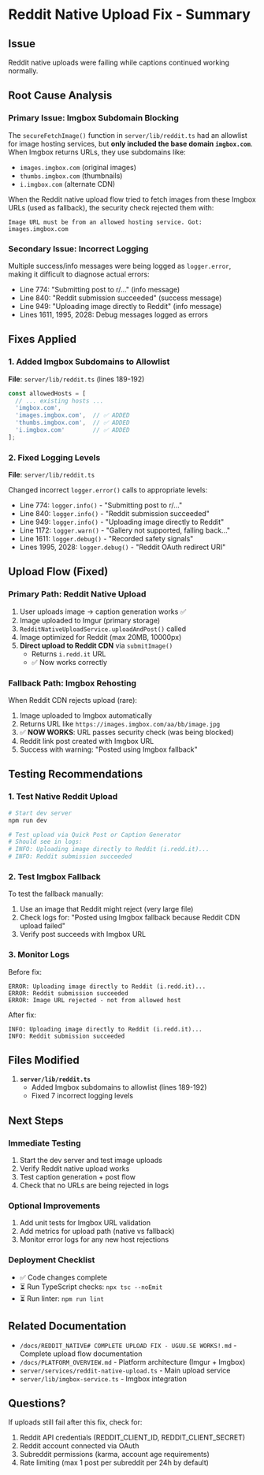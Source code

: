 # Reddit Native Upload Fix - Summary

## Issue
Reddit native uploads were failing while captions continued working normally.

## Root Cause Analysis

### Primary Issue: Imgbox Subdomain Blocking
The `secureFetchImage()` function in `server/lib/reddit.ts` had an allowlist for image hosting services, but **only included the base domain `imgbox.com`**. When Imgbox returns URLs, they use subdomains like:
- `images.imgbox.com` (original images)
- `thumbs.imgbox.com` (thumbnails)  
- `i.imgbox.com` (alternate CDN)

When the Reddit native upload flow tried to fetch images from these Imgbox URLs (used as fallback), the security check rejected them with:
```
Image URL must be from an allowed hosting service. Got: images.imgbox.com
```

### Secondary Issue: Incorrect Logging
Multiple success/info messages were being logged as `logger.error`, making it difficult to diagnose actual errors:
- Line 774: "Submitting post to r/..." (info message)
- Line 840: "Reddit submission succeeded" (success message)
- Line 949: "Uploading image directly to Reddit" (info message)
- Lines 1611, 1995, 2028: Debug messages logged as errors

## Fixes Applied

### 1. Added Imgbox Subdomains to Allowlist
**File**: `server/lib/reddit.ts` (lines 189-192)

```typescript
const allowedHosts = [
  // ... existing hosts ...
  'imgbox.com',
  'images.imgbox.com',  // ✅ ADDED
  'thumbs.imgbox.com',  // ✅ ADDED
  'i.imgbox.com'        // ✅ ADDED
];
```

### 2. Fixed Logging Levels
**File**: `server/lib/reddit.ts`

Changed incorrect `logger.error()` calls to appropriate levels:
- Line 774: `logger.info()` - "Submitting post to r/..."
- Line 840: `logger.info()` - "Reddit submission succeeded"
- Line 949: `logger.info()` - "Uploading image directly to Reddit"
- Line 1172: `logger.warn()` - "Gallery not supported, falling back..."
- Line 1611: `logger.debug()` - "Recorded safety signals"
- Lines 1995, 2028: `logger.debug()` - "Reddit OAuth redirect URI"

## Upload Flow (Fixed)

### Primary Path: Reddit Native Upload
1. User uploads image → caption generation works ✅
2. Image uploaded to Imgur (primary storage)
3. `RedditNativeUploadService.uploadAndPost()` called
4. Image optimized for Reddit (max 20MB, 10000px)
5. **Direct upload to Reddit CDN** via `submitImage()`
   - Returns `i.redd.it` URL
   - ✅ Now works correctly

### Fallback Path: Imgbox Rehosting
When Reddit CDN rejects upload (rare):
1. Image uploaded to Imgbox automatically
2. Returns URL like `https://images.imgbox.com/aa/bb/image.jpg`
3. ✅ **NOW WORKS**: URL passes security check (was being blocked)
4. Reddit link post created with Imgbox URL
5. Success with warning: "Posted using Imgbox fallback"

## Testing Recommendations

### 1. Test Native Reddit Upload
```bash
# Start dev server
npm run dev

# Test upload via Quick Post or Caption Generator
# Should see in logs:
# INFO: Uploading image directly to Reddit (i.redd.it)...
# INFO: Reddit submission succeeded
```

### 2. Test Imgbox Fallback
To test the fallback manually:
1. Use an image that Reddit might reject (very large file)
2. Check logs for: "Posted using Imgbox fallback because Reddit CDN upload failed"
3. Verify post succeeds with Imgbox URL

### 3. Monitor Logs
Before fix:
```
ERROR: Uploading image directly to Reddit (i.redd.it)...
ERROR: Reddit submission succeeded
ERROR: Image URL rejected - not from allowed host
```

After fix:
```
INFO: Uploading image directly to Reddit (i.redd.it)...
INFO: Reddit submission succeeded
```

## Files Modified

1. **`server/lib/reddit.ts`**
   - Added Imgbox subdomains to allowlist (lines 189-192)
   - Fixed 7 incorrect logging levels

## Next Steps

### Immediate Testing
1. Start the dev server and test image uploads
2. Verify Reddit native upload works
3. Test caption generation + post flow
4. Check that no URLs are being rejected in logs

### Optional Improvements
1. Add unit tests for Imgbox URL validation
2. Add metrics for upload path (native vs fallback)
3. Monitor error logs for any new host rejections

### Deployment Checklist
- ✅ Code changes complete
- ⏳ Run TypeScript checks: `npx tsc --noEmit`
- ⏳ Run linter: `npm run lint`

## Related Documentation
- `/docs/REDDIT_NATIVE# COMPLETE UPLOAD FIX - UGUU.SE WORKS!.md` - Complete upload flow documentation
- `/docs/PLATFORM_OVERVIEW.md` - Platform architecture (Imgur + Imgbox)
- `server/services/reddit-native-upload.ts` - Main upload service
- `server/lib/imgbox-service.ts` - Imgbox integration

## Questions?
If uploads still fail after this fix, check for:
1. Reddit API credentials (REDDIT_CLIENT_ID, REDDIT_CLIENT_SECRET)
2. Reddit account connected via OAuth
3. Subreddit permissions (karma, account age requirements)
4. Rate limiting (max 1 post per subreddit per 24h by default)
